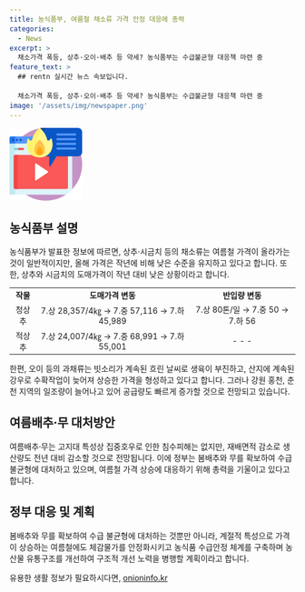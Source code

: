 ```yaml
---
title: 농식품부, 여름철 채소류 가격 안정 대응에 총력
categories:
  - News
excerpt: >
  채소가격 폭등, 상추·오이·배추 등 약세? 농식품부는 수급불균형 대응책 마련 중
feature_text: >
  ## rentn 실시간 뉴스 속보입니다.

  채소가격 폭등, 상추·오이·배추 등 약세? 농식품부는 수급불균형 대응책 마련 중
image: '/assets/img/newspaper.png'
---
```


<p><img src="/assets/img/news.png" alt="rentncar 속보" /></p>

<h2 data-ke-size="size26">농식품부 설명</h2>

<p data-ke-size="size16">농식품부가 발표한 정보에 따르면, 상추·시금치 등의 채소류는 여름철 가격이 올라가는 것이 일반적이지만, 올해 가격은 작년에 비해 낮은 수준을 유지하고 있다고 합니다. 또한, 상추와 시금치의 도매가격이 작년 대비 낮은 상황이라고 합니다.</p>

<table>
  <tr>
    <td style="text-align: center; height: 17px;"><b>작물</b></td>
    <td style="text-align: center; height: 17px;"><b>도매가격 변동</b></td>
    <td style="text-align: center; height: 17px;"><b>반입량 변동</b></td>
  </tr>
  <tr>
    <td style="text-align: center; height: 17px;">청상추</td>
    <td style="text-align: center; height: 17px;">7.상 28,357/4㎏ → 7.중 57,116 → 7.하 45,989</td>
    <td style="text-align: center; height: 17px;">7.상 80톤/일 → 7.중 50 → 7.하 56</td>
  </tr>
  <tr>
    <td style="text-align: center; height: 17px;">적상추</td>
    <td style="text-align: center; height: 17px;">7.상 24,007/4㎏ → 7.중 68,991 → 7.하 55,001</td>
    <td style="text-align: center; height: 17px;">- - -</td>
  </tr>
</table>

<p data-ke-size="size16">한편, 오이 등의 과채류는 빗소리가 계속된 흐린 날씨로 생육이 부진하고, 산지에 계속된 강우로 수확작업이 늦어져 상승한 가격을 형성하고 있다고 합니다. 그러나 강원 홍천, 춘천 지역의 일조량이 늘어나고 있어 공급량도 빠르게 증가할 것으로 전망되고 있습니다.</p>

<h2 data-ke-size="size26">여름배추·무 대처방안</h2>

<p data-ke-size="size16">여름배추·무는 고지대 특성상 집중호우로 인한 침수피해는 없지만, 재배면적 감소로 생산량도 전년 대비 감소할 것으로 전망됩니다. 이에 정부는 봄배추와 무를 확보하여 수급 불균형에 대처하고 있으며, 여름철 가격 상승에 대응하기 위해 총력을 기울이고 있다고 합니다.</p>

<h2 data-ke-size="size26">정부 대응 및 계획</h2>

<p data-ke-size="size16">봄배추와 무를 확보하여 수급 불균형에 대처하는 것뿐만 아니라, 계절적 특성으로 가격이 상승하는 여름철에도 체감물가를 안정화시키고 농식품 수급안정 체계를 구축하며 농산물 유통구조를 개선하여 구조적 개선 노력을 병행할 계획이라고 합니다.</p>
유용한 생활 정보가 필요하시다면, <a href="https://onioninfo.kr" rel="dofollow">onioninfo.kr</a>


